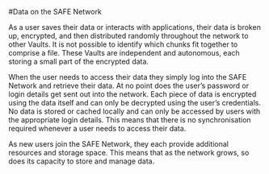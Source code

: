 #Data on the SAFE Network

As a user saves their data or interacts with applications, their data is broken up, encrypted, and then distributed randomly throughout the network to other Vaults. It is not possible to identify which chunks fit together to comprise a file. These Vaults are independent and autonomous, each storing a small part of the encrypted data.

When the user needs to access their data they simply log into the SAFE Network and retrieve their data. At no point does the user’s password or login details get sent out into the network. Each piece of data is encrypted using the data itself and can only be decrypted using the user’s credentials. No data is stored or cached locally and can only be accessed by users with the appropriate login details. This means that there is no synchronisation required whenever a user needs to access their data.

As new users join the SAFE Network, they each provide additional resources and storage space. This means that as the network grows, so does its capacity to store and manage data.
